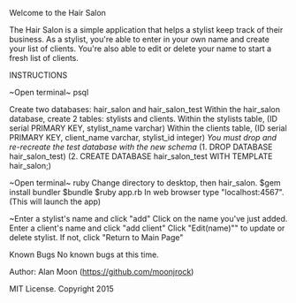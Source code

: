 Welcome to the Hair Salon

The Hair Salon is a simple application that helps a stylist keep track of
their business. As a stylist, you're able to enter in your own name
and create your list of clients. You're also able to edit or delete your name to start a fresh list of clients.

INSTRUCTIONS

~Open terminal~ psql

Create two databases: hair_salon and hair_salon_test
 Within the hair_salon database, create 2 tables: stylists and clients.
 Within the stylists table, (ID serial PRIMARY KEY, stylist_name varchar)
 Within the clients table, (ID serial PRIMARY KEY, client_name varchar, stylist_id integer)
 *You must drop and re-recreate the test database with the new schema*
 (1. DROP DATABASE hair_salon_test)
 (2. CREATE DATABASE hair_salon_test WITH TEMPLATE hair_salon;)

~Open terminal~ ruby
 Change directory to desktop, then hair_salon.
 $gem install bundler
 $bundle
 $ruby app.rb
 In web browser type "localhost:4567". (This will launch the app)

~Enter a stylist's name and click "add"
 Click on the name you've just added.
 Enter a client's name and click "add client"
 Click "Edit(name)"" to update or delete stylist.
 If not, click "Return to Main Page"


Known Bugs
No known bugs at this time.

Author: Alan Moon (https://github.com/moonjrock)

MIT License. Copyright 2015
